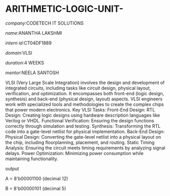 # ARITHMETIC-LOGIC-UNIT-

*company*:CODETECH IT SOLUTIONS

*name*:ANANTHA LAKSHMI

*intern id*:CT04DF1889

*domain*:VLSI

*duration*:4 WEEKS

*mentor*:NEELA SANTOSH

VLSI (Very Large Scale Integration) involves the design and development of integrated circuits, including tasks like circuit design, physical layout, verification, and optimization. It encompasses both front-end (logic design, synthesis) and back-end (physical design, layout) aspects. VLSI engineers work with specialized tools and methodologies to create the complex chips that power modern electronics. 
Key VLSI Tasks:
Front-End Design:
RTL Design: Creating logic designs using hardware description languages like Verilog or VHDL. 
Functional Verification: Ensuring the design functions correctly through simulation and testing. 
Synthesis: Transforming the RTL code into a gate-level netlist for physical implementation.
Back-End Design:
Physical Design: Converting the gate-level netlist into a physical layout on the chip, including floorplanning, placement, and routing. 
Static Timing Analysis: Ensuring the circuit meets timing requirements by analyzing signal delays. 
Power Optimization: Minimizing power consumption while maintaining functionality.

output

A = 8'b00001100 (decimal 12)

B = 8'b00000101 (decimal 5)



